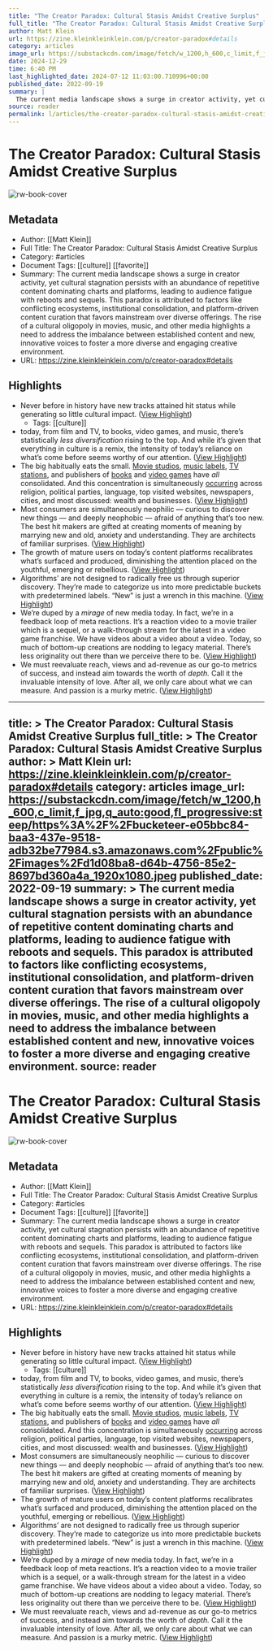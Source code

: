 ```yaml
---
title: "The Creator Paradox: Cultural Stasis Amidst Creative Surplus"
full_title: "The Creator Paradox: Cultural Stasis Amidst Creative Surplus"
author: Matt Klein
url: https://zine.kleinkleinklein.com/p/creator-paradox#details
category: articles
image_url: https://substackcdn.com/image/fetch/w_1200,h_600,c_limit,f_jpg,q_auto:good,fl_progressive:steep/https%3A%2F%2Fbucketeer-e05bbc84-baa3-437e-9518-adb32be77984.s3.amazonaws.com%2Fpublic%2Fimages%2Fd1d08ba8-d64b-4756-85e2-8697bd360a4a_1920x1080.jpeg
date: 2024-12-29
time: 6:40 PM
last_highlighted_date: 2024-07-12 11:03:00.710996+00:00
published_date: 2022-09-19
summary: |
  The current media landscape shows a surge in creator activity, yet cultural stagnation persists with an abundance of repetitive content dominating charts and platforms, leading to audience fatigue with reboots and sequels. This paradox is attributed to factors like conflicting ecosystems, institutional consolidation, and platform-driven content curation that favors mainstream over diverse offerings. The rise of a cultural oligopoly in movies, music, and other media highlights a need to address the imbalance between established content and new, innovative voices to foster a more diverse and engaging creative environment.
source: reader
permalink: l/articles/the-creator-paradox-cultural-stasis-amidst-creative-surplus
---
```

# The Creator Paradox: Cultural Stasis Amidst Creative Surplus

![rw-book-cover](https://substackcdn.com/image/fetch/w_1200,h_600,c_limit,f_jpg,q_auto:good,fl_progressive:steep/https%3A%2F%2Fbucketeer-e05bbc84-baa3-437e-9518-adb32be77984.s3.amazonaws.com%2Fpublic%2Fimages%2Fd1d08ba8-d64b-4756-85e2-8697bd360a4a_1920x1080.jpeg)

## Metadata
- Author: [[Matt Klein]]
- Full Title: The Creator Paradox: Cultural Stasis Amidst Creative Surplus
- Category: #articles
- Document Tags: [[culture]] [[favorite]] 
- Summary: The current media landscape shows a surge in creator activity, yet cultural stagnation persists with an abundance of repetitive content dominating charts and platforms, leading to audience fatigue with reboots and sequels. This paradox is attributed to factors like conflicting ecosystems, institutional consolidation, and platform-driven content curation that favors mainstream over diverse offerings. The rise of a cultural oligopoly in movies, music, and other media highlights a need to address the imbalance between established content and new, innovative voices to foster a more diverse and engaging creative environment.
- URL: https://zine.kleinkleinklein.com/p/creator-paradox#details

## Highlights
- Never before in history have new tracks attained hit status while generating so little cultural impact. ([View Highlight](https://read.readwise.io/read/01hwyt3sexmsq12xp9b186f7bc))
    - Tags: [[culture]] 
- today, from film and TV, to books, video games, and music, there’s statistically *less diversification* rising to the top. And while it’s given that everything in culture is a remix, the intensity of today’s reliance on what’s come before seems worthy of our attention. ([View Highlight](https://read.readwise.io/read/01hwyt5pd3f34rgk4g8etd12sz))
- The big habitually eats the small. [Movie studios](https://en.wikipedia.org/wiki/Major_film_studios#The_majors_after_the_Golden_Age), [music labels](https://www.wired.com/story/opinion-big-music-needs-to-be-broken-up-to-save-the-industry/), [TV stations](https://awfulannouncing.com/local-networks/consolidation-local-tv-radio-newspapers-cuts.html), and publishers of [books](https://www.authorsalliance.org/2021/12/08/the-consolidation-of-publishing-houses-past-and-present/) and [video games](https://psuvanguard.com/the-consolidation-of-the-video-game-industry/) have *all* consolidated. And this concentration is simultaneously [occurring](https://experimentalhistory.substack.com/p/oligopoly-everywhere?utm_source=substack&utm_medium=email) across religion, political parties, language, top visited websites, newspapers, cities, and most discussed: wealth and businesses. ([View Highlight](https://read.readwise.io/read/01hwyt98q5wtvbgm38fq5cxr1p))
- Most consumers are simultaneously neophilic — curious to discover new things — and deeply neophobic — afraid of anything that’s too new. The best hit makers are gifted at creating moments of meaning by marrying new and old, anxiety and understanding. They are architects of familiar surprises. ([View Highlight](https://read.readwise.io/read/01hwytaem0jhb3nat46abwbmyh))
- The growth of mature users on today’s content platforms recalibrates what’s surfaced and produced, diminishing the attention placed on the youthful, emerging or rebellious. ([View Highlight](https://read.readwise.io/read/01j2k96p56082xc65yeb4dz6wv))
- Algorithms’ are not designed to radically free us through superior discovery. They’re made to categorize us into more predictable buckets with predetermined labels. “New” is just a wrench in this machine. ([View Highlight](https://read.readwise.io/read/01hwyte3m8smz7qq1v5a8ve523))
- We’re duped by a *mirage* of new media today. In fact, we’re in a feedback loop of meta reactions. It’s a reaction video to a movie trailer which is a sequel, or a walk-through stream for the latest in a video game franchise. We have videos about a video about a video. Today, so much of bottom-up creations are nodding to legacy material. There’s less originality out there than we perceive there to be. ([View Highlight](https://read.readwise.io/read/01j2k9cx6pdkrg2547xy6ybx7h))
- We must reevaluate reach, views and ad-revenue as our go-to metrics of success, and instead aim towards the worth of *depth.* Call it the invaluable intensity of love. After all, we only care about what we can measure. And passion is a murky metric. ([View Highlight](https://read.readwise.io/read/01j2k9rm0dafn1bz1hapwwmh1y))


---
title: >
  The Creator Paradox: Cultural Stasis Amidst Creative Surplus
full_title: >
  The Creator Paradox: Cultural Stasis Amidst Creative Surplus
author: >
  Matt Klein
url: https://zine.kleinkleinklein.com/p/creator-paradox#details
category: articles
image_url: https://substackcdn.com/image/fetch/w_1200,h_600,c_limit,f_jpg,q_auto:good,fl_progressive:steep/https%3A%2F%2Fbucketeer-e05bbc84-baa3-437e-9518-adb32be77984.s3.amazonaws.com%2Fpublic%2Fimages%2Fd1d08ba8-d64b-4756-85e2-8697bd360a4a_1920x1080.jpeg
published_date: 2022-09-19
summary: >
  The current media landscape shows a surge in creator activity, yet cultural stagnation persists with an abundance of repetitive content dominating charts and platforms, leading to audience fatigue with reboots and sequels. This paradox is attributed to factors like conflicting ecosystems, institutional consolidation, and platform-driven content curation that favors mainstream over diverse offerings. The rise of a cultural oligopoly in movies, music, and other media highlights a need to address the imbalance between established content and new, innovative voices to foster a more diverse and engaging creative environment.
source: reader
---
# The Creator Paradox: Cultural Stasis Amidst Creative Surplus

![rw-book-cover](https://substackcdn.com/image/fetch/w_1200,h_600,c_limit,f_jpg,q_auto:good,fl_progressive:steep/https%3A%2F%2Fbucketeer-e05bbc84-baa3-437e-9518-adb32be77984.s3.amazonaws.com%2Fpublic%2Fimages%2Fd1d08ba8-d64b-4756-85e2-8697bd360a4a_1920x1080.jpeg)

## Metadata
- Author: [[Matt Klein]]
- Full Title: The Creator Paradox: Cultural Stasis Amidst Creative Surplus
- Category: #articles
- Document Tags: [[culture]] [[favorite]] 
- Summary: The current media landscape shows a surge in creator activity, yet cultural stagnation persists with an abundance of repetitive content dominating charts and platforms, leading to audience fatigue with reboots and sequels. This paradox is attributed to factors like conflicting ecosystems, institutional consolidation, and platform-driven content curation that favors mainstream over diverse offerings. The rise of a cultural oligopoly in movies, music, and other media highlights a need to address the imbalance between established content and new, innovative voices to foster a more diverse and engaging creative environment.
- URL: https://zine.kleinkleinklein.com/p/creator-paradox#details

## Highlights
- Never before in history have new tracks attained hit status while generating so little cultural impact. ([View Highlight](https://read.readwise.io/read/01hwyt3sexmsq12xp9b186f7bc))
    - Tags: [[culture]] 
- today, from film and TV, to books, video games, and music, there’s statistically *less diversification* rising to the top. And while it’s given that everything in culture is a remix, the intensity of today’s reliance on what’s come before seems worthy of our attention. ([View Highlight](https://read.readwise.io/read/01hwyt5pd3f34rgk4g8etd12sz))
- The big habitually eats the small. [Movie studios](https://en.wikipedia.org/wiki/Major_film_studios#The_majors_after_the_Golden_Age), [music labels](https://www.wired.com/story/opinion-big-music-needs-to-be-broken-up-to-save-the-industry/), [TV stations](https://awfulannouncing.com/local-networks/consolidation-local-tv-radio-newspapers-cuts.html), and publishers of [books](https://www.authorsalliance.org/2021/12/08/the-consolidation-of-publishing-houses-past-and-present/) and [video games](https://psuvanguard.com/the-consolidation-of-the-video-game-industry/) have *all* consolidated. And this concentration is simultaneously [occurring](https://experimentalhistory.substack.com/p/oligopoly-everywhere?utm_source=substack&utm_medium=email) across religion, political parties, language, top visited websites, newspapers, cities, and most discussed: wealth and businesses. ([View Highlight](https://read.readwise.io/read/01hwyt98q5wtvbgm38fq5cxr1p))
- Most consumers are simultaneously neophilic — curious to discover new things — and deeply neophobic — afraid of anything that’s too new. The best hit makers are gifted at creating moments of meaning by marrying new and old, anxiety and understanding. They are architects of familiar surprises. ([View Highlight](https://read.readwise.io/read/01hwytaem0jhb3nat46abwbmyh))
- The growth of mature users on today’s content platforms recalibrates what’s surfaced and produced, diminishing the attention placed on the youthful, emerging or rebellious. ([View Highlight](https://read.readwise.io/read/01j2k96p56082xc65yeb4dz6wv))
- Algorithms’ are not designed to radically free us through superior discovery. They’re made to categorize us into more predictable buckets with predetermined labels. “New” is just a wrench in this machine. ([View Highlight](https://read.readwise.io/read/01hwyte3m8smz7qq1v5a8ve523))
- We’re duped by a *mirage* of new media today. In fact, we’re in a feedback loop of meta reactions. It’s a reaction video to a movie trailer which is a sequel, or a walk-through stream for the latest in a video game franchise. We have videos about a video about a video. Today, so much of bottom-up creations are nodding to legacy material. There’s less originality out there than we perceive there to be. ([View Highlight](https://read.readwise.io/read/01j2k9cx6pdkrg2547xy6ybx7h))
- We must reevaluate reach, views and ad-revenue as our go-to metrics of success, and instead aim towards the worth of *depth.* Call it the invaluable intensity of love. After all, we only care about what we can measure. And passion is a murky metric. ([View Highlight](https://read.readwise.io/read/01j2k9rm0dafn1bz1hapwwmh1y))


